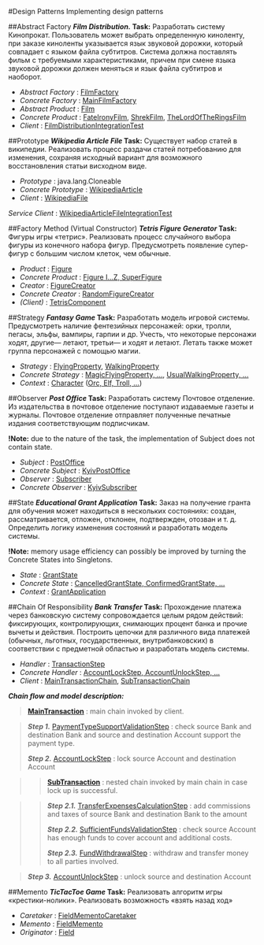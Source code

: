 #Design Patterns
Implementing design patterns

##Abstract Factory
***Film Distribution.* Task:** Разработать систему Кинопрокат. Пользователь может 
      выбрать определенную киноленту, при заказе киноленты указывается язык 
      звуковой дорожки, который совпадает с языком файла субтитров. Система 
      должна поставлять фильм с требуемыми характеристиками, причем при смене 
      языка звуковой дорожки должен меняться и язык файла субтитров и наоборот.

+ *Abstract Factory* : [FilmFactory](https://github.com/contentand/EPAM_JAVA_WEB_TRAINING_2016/blob/master/Homework_DesignPatterns/src/main/java/com/daniilyurov/training/patterns/abstractfactory/filmdistribution/FilmFactory.java)
+ *Concrete Factory* : [MainFilmFactory](https://github.com/contentand/EPAM_JAVA_WEB_TRAINING_2016/blob/master/Homework_DesignPatterns/src/main/java/com/daniilyurov/training/patterns/abstractfactory/filmdistribution/MainFilmFactory.java)
+ *Abstract Product* : [Film](https://github.com/contentand/EPAM_JAVA_WEB_TRAINING_2016/blob/master/Homework_DesignPatterns/src/main/java/com/daniilyurov/training/patterns/abstractfactory/filmdistribution/films/Film.java)
+ *Concrete Product* : [FateIronyFilm](https://github.com/contentand/EPAM_JAVA_WEB_TRAINING_2016/blob/master/Homework_DesignPatterns/src/main/java/com/daniilyurov/training/patterns/abstractfactory/filmdistribution/films/FateIronyFilm.java), [ShrekFilm](https://github.com/contentand/EPAM_JAVA_WEB_TRAINING_2016/blob/master/Homework_DesignPatterns/src/main/java/com/daniilyurov/training/patterns/abstractfactory/filmdistribution/films/ShrekFilm.java), [TheLordOfTheRingsFilm](https://github.com/contentand/EPAM_JAVA_WEB_TRAINING_2016/blob/master/Homework_DesignPatterns/src/main/java/com/daniilyurov/training/patterns/abstractfactory/filmdistribution/films/TheLordOfTheRingsFilm.java)
+ *Client* : [FilmDistributionIntegrationTest](https://github.com/contentand/EPAM_JAVA_WEB_TRAINING_2016/blob/master/Homework_DesignPatterns/src/test/java/com/daniilyurov/training/patterns/abstractfactory/filmdistribution/test/FilmDistributionIntegrationTest.java)

##Prototype
***Wikipedia Article File* Task:** Существует набор статей в википедии. Реализовать процесс 
                                   раздачи статей потребованию для изменения, сохраняя исходный
                                   вариант для возможного восстановления статьи висходном виде.

+ *Prototype* : java.lang.Cloneable
+ *Concrete Prototype* : [WikipediaArticle](https://github.com/contentand/EPAM_JAVA_WEB_TRAINING_2016/blob/master/Homework_DesignPatterns/src/main/java/com/daniilyurov/training/patterns/prototype/wikipedia/WikipediaArticle.java)
+ *Client* : [WikipediaFile](https://github.com/contentand/EPAM_JAVA_WEB_TRAINING_2016/blob/master/Homework_DesignPatterns/src/main/java/com/daniilyurov/training/patterns/prototype/wikipedia/WikipediaArticleFile.java)

*Service Client* : [WikipediaArticleFileIntegrationTest](https://github.com/contentand/EPAM_JAVA_WEB_TRAINING_2016/blob/master/Homework_DesignPatterns/src/test/java/com/daniilyurov/training/patterns/prototype/wikipedia/WikipediaArticleFileIntegrationTest.java)

##Factory Method (Virtual Constructor)
***Tetris Figure Generator* Task:** Фигуры игры «тетрис». Реализовать процесс случайного
                                    выбора фигуры из конечного набора фигур. Предусмотреть 
                                    появление супер-фигур с большим числом клеток, чем обычные.

+ *Product* : [Figure](https://github.com/contentand/EPAM_JAVA_WEB_TRAINING_2016/blob/master/Homework_DesignPatterns/src/main/java/com/daniilyurov/training/patterns/fabricmethod/tetris/Figure.java)
+ *Concrete Product* : [Figure I...Z, SuperFigure](https://github.com/contentand/EPAM_JAVA_WEB_TRAINING_2016/tree/master/Homework_DesignPatterns/src/main/java/com/daniilyurov/training/patterns/fabricmethod/tetris/figures)
+ *Creator* : [FigureCreator](https://github.com/contentand/EPAM_JAVA_WEB_TRAINING_2016/blob/master/Homework_DesignPatterns/src/main/java/com/daniilyurov/training/patterns/fabricmethod/tetris/FigureCreator.java)
+ *Concrete Creator* : [RandomFigureCreator](https://github.com/contentand/EPAM_JAVA_WEB_TRAINING_2016/blob/master/Homework_DesignPatterns/src/main/java/com/daniilyurov/training/patterns/fabricmethod/tetris/creators/RandomFigureCreator.java)
+ *(Client)* : [TetrisComponent](https://github.com/contentand/EPAM_JAVA_WEB_TRAINING_2016/blob/master/Homework_DesignPatterns/src/main/java/com/daniilyurov/training/patterns/fabricmethod/tetris/TetrisComponent.java)

##Strategy
***Fantasy Game* Task:** Разработать модель игровой системы. Предусмотреть 
наличие фентезийных персонажей: орки, тролли, пегасы, эльфы, вампиры, гарпии и др. 
Учесть, что некоторые персонажи ходят, другие— летают, третьи— и ходят и летают. 
Летать также может группа персонажей с помощью магии.

+ *Strategy* : [FlyingProperty](https://github.com/contentand/EPAM_JAVA_WEB_TRAINING_2016/blob/master/Homework_DesignPatterns/src/main/java/com/daniilyurov/training/patterns/strategy/game/properties/FlyingProperty.java), [WalkingProperty](https://github.com/contentand/EPAM_JAVA_WEB_TRAINING_2016/blob/master/Homework_DesignPatterns/src/main/java/com/daniilyurov/training/patterns/strategy/game/properties/WalkingProperty.java)
+ *Concrete Strategy* : [MagicFlyingProperty, ...](https://github.com/contentand/EPAM_JAVA_WEB_TRAINING_2016/tree/master/Homework_DesignPatterns/src/main/java/com/daniilyurov/training/patterns/strategy/game/properties/flying), [UsualWalkingProperty, ...](https://github.com/contentand/EPAM_JAVA_WEB_TRAINING_2016/tree/master/Homework_DesignPatterns/src/main/java/com/daniilyurov/training/patterns/strategy/game/properties/walking)
+ *Context* : [Character](https://github.com/contentand/EPAM_JAVA_WEB_TRAINING_2016/blob/master/Homework_DesignPatterns/src/main/java/com/daniilyurov/training/patterns/strategy/game/Character.java) ([Orc, Elf, Troll, ...](https://github.com/contentand/EPAM_JAVA_WEB_TRAINING_2016/tree/master/Homework_DesignPatterns/src/main/java/com/daniilyurov/training/patterns/strategy/game/characters))

##Observer
***Post Office* Task:** Разработать систему Почтовое отделение. Из издательства в почтовое 
отделение поступают издаваемые газеты и журналы. Почтовое отделение отправляет полученные печатные 
издания соответствующим подписчикам.

**!Note:** due to the nature of the task, the implementation of Subject does not contain state.

+ *Subject* : [PostOffice](https://github.com/contentand/EPAM_JAVA_WEB_TRAINING_2016/blob/master/Homework_DesignPatterns/src/main/java/com/daniilyurov/training/patterns/observer/postoffice/PostOffice.java)
+ *Concrete Subject* : [KyivPostOffice](https://github.com/contentand/EPAM_JAVA_WEB_TRAINING_2016/blob/master/Homework_DesignPatterns/src/main/java/com/daniilyurov/training/patterns/observer/postoffice/KyivPostOffice.java)
+ *Observer* : [Subscriber](https://github.com/contentand/EPAM_JAVA_WEB_TRAINING_2016/blob/master/Homework_DesignPatterns/src/main/java/com/daniilyurov/training/patterns/observer/postoffice/Subscriber.java)
+ *Concrete Observer* : [KyivSubscriber](https://github.com/contentand/EPAM_JAVA_WEB_TRAINING_2016/blob/master/Homework_DesignPatterns/src/main/java/com/daniilyurov/training/patterns/observer/postoffice/KyivSubscriber.java)

##State
***Educational Grant Application* Task:** Заказ на получение гранта для обучения может находиться в 
нескольких состояниях: создан, рассматривается, отложен, отклонен, подтвержден, отозван и т. д. 
Определить логику изменения состояний и разработать модель системы.

**!Note:** memory usage efficiency can possibly be improved by turning the Concrete States into Singletons.

+ *State* : [GrantState](https://github.com/contentand/EPAM_JAVA_WEB_TRAINING_2016/blob/master/Homework_DesignPatterns/src/main/java/com/daniilyurov/training/patterns/state/educationalgrant/GrantState.java)
+ *Concrete State* : [CancelledGrantState, ConfirmedGrantState, ...](https://github.com/contentand/EPAM_JAVA_WEB_TRAINING_2016/tree/master/Homework_DesignPatterns/src/main/java/com/daniilyurov/training/patterns/state/educationalgrant/grant_states)
+ *Context* : [GrantApplication](https://github.com/contentand/EPAM_JAVA_WEB_TRAINING_2016/blob/master/Homework_DesignPatterns/src/main/java/com/daniilyurov/training/patterns/state/educationalgrant/GrantApplication.java)

##Chain Of Responsibility
***Bank Transfer* Task:** Прохождение платежа через банковскую систему сопровождается 
целым рядом действий: фиксирующих, контролирующих, снимающих процент банка и прочие вычеты и действия. 
Построить цепочки для различного вида платежей (обычных, льготных, государственных, 
внутрибанковских) в соответствии с предметной областью и разработать модель системы.

+ *Handler* : [TransactionStep](https://github.com/contentand/EPAM_JAVA_WEB_TRAINING_2016/blob/master/Homework_DesignPatterns/src/main/java/com/daniilyurov/training/patterns/chain_of_responsibility/bank_transactions/transaction/TransactionStep.java)
+ *Concrete Handler* : [AccountLockStep, AccountUnlockStep, ...](https://github.com/contentand/EPAM_JAVA_WEB_TRAINING_2016/tree/master/Homework_DesignPatterns/src/main/java/com/daniilyurov/training/patterns/chain_of_responsibility/bank_transactions/transaction)
+ *Client* : [MainTransactionChain](https://github.com/contentand/EPAM_JAVA_WEB_TRAINING_2016/blob/master/Homework_DesignPatterns/src/main/java/com/daniilyurov/training/patterns/chain_of_responsibility/bank_transactions/transaction/MainTransaction.java), [SubTransactionChain](https://github.com/contentand/EPAM_JAVA_WEB_TRAINING_2016/blob/master/Homework_DesignPatterns/src/main/java/com/daniilyurov/training/patterns/chain_of_responsibility/bank_transactions/transaction/SubTransaction.java)

***Chain flow and model description:***

> [**MainTransaction**](https://github.com/contentand/EPAM_JAVA_WEB_TRAINING_2016/blob/master/Homework_DesignPatterns/src/main/java/com/daniilyurov/training/patterns/chain_of_responsibility/bank_transactions/transaction/MainTransaction.java) : main chain invoked by client.

> ***Step 1.*** [PaymentTypeSupportValidationStep](https://github.com/contentand/EPAM_JAVA_WEB_TRAINING_2016/blob/master/Homework_DesignPatterns/src/main/java/com/daniilyurov/training/patterns/chain_of_responsibility/bank_transactions/transaction/PaymentTypeSupportValidationStep.java) : check source Bank and destination Bank and source and destination Account support the payment type.
>
> ***Step 2.*** [AccountLockStep](https://github.com/contentand/EPAM_JAVA_WEB_TRAINING_2016/blob/master/Homework_DesignPatterns/src/main/java/com/daniilyurov/training/patterns/chain_of_responsibility/bank_transactions/transaction/AccountLockStep.java) : lock source Account and destination Account

>> [**SubTransaction**](https://github.com/contentand/EPAM_JAVA_WEB_TRAINING_2016/blob/master/Homework_DesignPatterns/src/main/java/com/daniilyurov/training/patterns/chain_of_responsibility/bank_transactions/transaction/SubTransaction.java) : nested chain invoked by main chain in case lock up is successful.

>> ***Step 2.1.*** [TransferExpensesCalculationStep](https://github.com/contentand/EPAM_JAVA_WEB_TRAINING_2016/blob/master/Homework_DesignPatterns/src/main/java/com/daniilyurov/training/patterns/chain_of_responsibility/bank_transactions/transaction/TransferExpensesCalculationStep.java) : add commissions and taxes of source Bank and destination Bank to the amount
>>
>> ***Step 2.2.*** [SufficientFundsValidationStep](https://github.com/contentand/EPAM_JAVA_WEB_TRAINING_2016/blob/master/Homework_DesignPatterns/src/main/java/com/daniilyurov/training/patterns/chain_of_responsibility/bank_transactions/transaction/SufficientFundsValidationStep.java) : check source Account has enough funds to cover account and additional costs.
>>
>> ***Step 2.3.*** [FundWithdrawalStep](https://github.com/contentand/EPAM_JAVA_WEB_TRAINING_2016/blob/master/Homework_DesignPatterns/src/main/java/com/daniilyurov/training/patterns/chain_of_responsibility/bank_transactions/transaction/FundWithdrawalStep.java) : withdraw and transfer money to all parties involved.

> ***Step 3.*** [AccountUnlockStep](https://github.com/contentand/EPAM_JAVA_WEB_TRAINING_2016/blob/master/Homework_DesignPatterns/src/main/java/com/daniilyurov/training/patterns/chain_of_responsibility/bank_transactions/transaction/AccountUnlockStep.java) : unlock source and destination Account

##Memento
***TicTacToe Game* Task:** Реализовать алгоритм игры «крестики-нолики». Реализовать возможность «взять назад ход»

+ *Caretaker* : [FieldMementoCaretaker](https://github.com/contentand/EPAM_JAVA_WEB_TRAINING_2016/blob/master/Homework_DesignPatterns/src/main/java/com/daniilyurov/training/patterns/memento/tictactoe/FieldMementoCaretaker.java)
+ *Memento* : [FieldMemento](https://github.com/contentand/EPAM_JAVA_WEB_TRAINING_2016/blob/master/Homework_DesignPatterns/src/main/java/com/daniilyurov/training/patterns/memento/tictactoe/FieldMemento.java)
+ *Originator* : [Field](https://github.com/contentand/EPAM_JAVA_WEB_TRAINING_2016/blob/master/Homework_DesignPatterns/src/main/java/com/daniilyurov/training/patterns/memento/tictactoe/Field.java)

